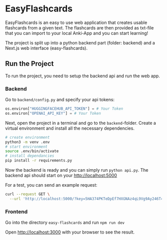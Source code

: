 # EasyFlashcards

EasyFlashcards is an easy to use web application that creates usable flashcards from a given text. The flashcards are then provided as txt-file that you can import to your local Anki-App and you can start learning!

The project is split up into a python backend part (folder: backend) and a Next.js web interface (easy-flashcards).

## Run the Project

To run the project, you need to setup the backend api and run the web app.

### Backend

Go to ``backend/config.py`` and specify your api tokens:

```python
os.environ["HUGGINGFACEHUB_API_TOKEN"] = # Your Token
os.environ["OPENAI_API_KEY"] = # Your Token
```

Next, open the project in a terminal and go to the ``backend``-folder. 
Create a virtual environment and install all the necessary dependencies.

```bash
# create environment
python3 -m venv .env
# start environment
source .env/bin/activate
# install dependancies
pip install -r requirements.py
```

Now the backend is ready and you can simply run ``python api.py``. The backend api should start on your [http://localhost:5000](http://localhost:5000)

For a test, you can send an example request:

```bash
curl --request GET \
  --url 'http://localhost:5000/?key=5HA374PKTeDpEf7HXGNAz4qL9Vg9Ay246T4r25qY&text=A%20flashcard%20or%20flash%20card%20(also%20known%20as%20an%20index%20card)%20is%20a%20card%20bearing%20information%20on%20both%20sides%2C%20which%20is%20intended%20to%20be%20used%20as%20an%20aid%20in%20memorization.'
```

### Frontend

Go into the directory ``easy-flashcards`` and run ```npm run dev```

Open [http://localhost:3000](http://localhost:3000) with your browser to see the result.

